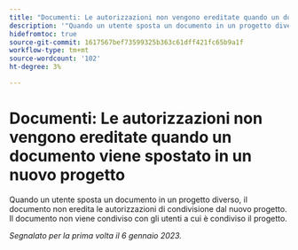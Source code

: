 ```yaml
---
title: "Documenti: Le autorizzazioni non vengono ereditate quando un documento viene spostato in un nuovo progetto"
description: '"Quando un utente sposta un documento in un progetto diverso, il documento non eredita le autorizzazioni di condivisione dal nuovo progetto. Il documento non viene condiviso con gli utenti a cui è condiviso il progetto. ”'
hidefromtoc: true
source-git-commit: 1617567bef73599325b363c61dff421fc65b9a1f
workflow-type: tm+mt
source-wordcount: '102'
ht-degree: 3%

---
```



# Documenti: Le autorizzazioni non vengono ereditate quando un documento viene spostato in un nuovo progetto

<!-- This Known Issue is on the TOC for both Workfront and Workfront Proof-->

Quando un utente sposta un documento in un progetto diverso, il documento non eredita le autorizzazioni di condivisione dal nuovo progetto. Il documento non viene condiviso con gli utenti a cui è condiviso il progetto.

_Segnalato per la prima volta il 6 gennaio 2023._

